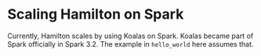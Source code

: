 # Scaling Hamilton on Spark

Currently, Hamilton scales by using Koalas on Spark.
Koalas became part of Spark officially in Spark 3.2.
The example in `hello_world` here assumes that.

